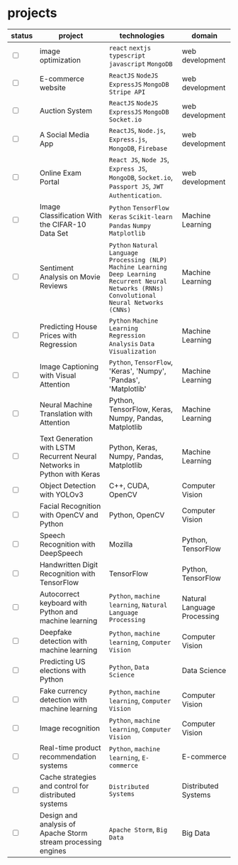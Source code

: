 # projects
 
|  status | project |  technologies| domain |
|--| ------- | ------ | -- |
| <input type=checkbox> | image optimization | `react` `nextjs` `typescript` `javascript` `MongoDB` | web development|
| <input type=checkbox> | E-commerce website | `ReactJS` `NodeJS` `ExpressJS` `MongoDB` `Stripe API` | web development|
| <input type=checkbox> | Auction System | `ReactJS` `NodeJS` `ExpressJS` `MongoDB` `Socket.io` | web development|
| <input type=checkbox> | A Social Media App |  `ReactJS`, 	`Node.js`, 	`Express.js`, 	`MongoDB`, `Firebase` 	| web development|
| <input type=checkbox> 	| 	Online Exam Portal 	| 	 `React JS`, `Node JS`, `Express JS`, `MongoDB`, `Socket.io`, `Passport JS`, `JWT Authentication`.  	| web development|
| <input type=checkbox> | Image Classification With the CIFAR-10 Data Set |  `Python` `TensorFlow` `Keras` `Scikit-learn` `Pandas` `Numpy` `Matplotlib` | Machine Learning|
| <input type=checkbox>| Sentiment Analysis on Movie Reviews|  `Python` `Natural Language Processing (NLP)` `Machine Learning` `Deep Learning` `Recurrent Neural Networks (RNNs)` `Convolutional Neural Networks (CNNs)` | Machine Learning|
| <input type=checkbox> | Predicting House Prices with Regression | `Python` `Machine Learning` `Regression Analysis` `Data Visualization`  | Machine Learning|
| <input type=checkbox> | Image Captioning with Visual Attention|   `Python`, 	`TensorFlow`, 	'Keras', 'Numpy', 'Pandas', 'Matplotlib' 	| Machine Learning|
| <input type=checkbox> 	| 	Neural Machine Translation with Attention 	|  Python, TensorFlow, Keras, Numpy, Pandas, Matplotlib  	| Machine Learning|
| <input type=checkbox> 	| 	Text Generation with LSTM Recurrent Neural Networks in Python with Keras 	|  Python, Keras, Numpy, Pandas, Matplotlib  	| Machine Learning|
| <input type=checkbox> 	| 	Object Detection with YOLOv3 	| C++, CUDA, OpenCV  	| Computer Vision|
| <input type=checkbox> 	| 	Facial Recognition with OpenCV and Python	|  Python, OpenCV  	| Computer Vision|
| <input type=checkbox>	| 	Speech Recognition with DeepSpeech 	| Mozilla  	| Python, TensorFlow  	| Speech Recognition|
|<input type=checkbox>   |    Handwritten Digit Recognition with TensorFlow    |    TensorFlow    | Python, TensorFlow    | Machine Learning|
| <input type=checkbox> | Autocorrect keyboard with Python and machine learning | `Python`, `machine learning`, `Natural Language Processing` | Natural Language Processing |
| <input type=checkbox> | Deepfake detection with machine learning | `Python`, `machine learning`, `Computer Vision` | Computer Vision |
| <input type=checkbox>  | Predicting US elections with Python | `Python`, `Data Science` | Data Science |
| <input type=checkbox> | Fake currency detection with machine learning | `Python`, `machine learning`, `Computer Vision` | Computer Vision |
| <input type=checkbox>  | Image recognition | `Python`, `machine learning`, `Computer Vision` | Computer Vision |
| <input type=checkbox> | Real-time product recommendation systems | `Python`, `machine learning`, `E-commerce` | E-commerce |
| <input type=checkbox>  | Cache strategies and control for distributed systems | `Distributed Systems` | Distributed Systems |
| <input type=checkbox>  | Design and analysis of Apache Storm stream processing engines | `Apache Storm`, `Big Data`  | Big Data |




